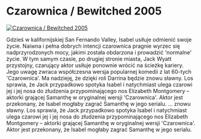 Czarownica / Bewitched 2005 
=============
[![Czarownica / Bewitched 2005 ](http://vidos.pl/images/player.gif)](http://vidos.pl/czarownica-bewitched-2005)

 Gdzieś w kalifornijskiej San Fernando Valley, Isabel usiłuje odmienić swoje życie. Naiwna i pełna dobrych intencji czarownica pragnie wyrzec się nadprzyrodzonych mocy, jakimi została obdarzona i prowadzić 'normalne' życie. W tym samym czasie, po drugiej stronie miasta, Jack Wyatt przystojny, czarujący aktor usiłuje ponownie wrócić na ścieżkę kariery. Jego uwagę zwraca współczesna wersja popularnej komedii z lat 60-tych 'Czarownica'. Ma nadzieję, że dzięki roli Darrina będzie znowu sławny. Los sprawia, że Jack przypadkowo spotyka Isabel i natychmiast ulega czarowi jej i jej nosa do złudzenia przypominającego nos Elizabeth Montgomery – aktorki grającej Samanthę w oryginalnej wersji 'Czarownica'. Aktor jest przekonany, że Isabel mogłaby zagrać Samanthę w jego serialu.   ... znowu sławny. Los sprawia, że Jack przypadkowo spotyka Isabel i natychmiast ulega czarowi jej i jej nosa do złudzenia przypominającego nos Elizabeth Montgomery – aktorki grającej Samanthę w oryginalnej wersji 'Czarownica'. Aktor jest przekonany, że Isabel mogłaby zagrać Samanthę w jego serialu.
